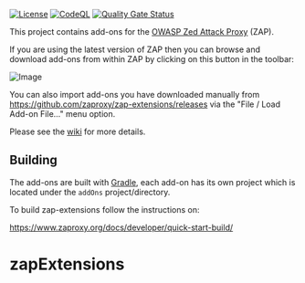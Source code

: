 [![License](https://img.shields.io/badge/license-Apache%202-4EB1BA.svg)](https://www.apache.org/licenses/LICENSE-2.0.html)
[![CodeQL](https://github.com/zaproxy/zap-extensions/actions/workflows/codeql.yml/badge.svg)](https://github.com/zaproxy/zap-extensions/actions/workflows/codeql.yml)
[![Quality Gate Status](https://sonarcloud.io/api/project_badges/measure?project=zaproxy_zap-extensions&metric=alert_status)](https://sonarcloud.io/dashboard?id=zaproxy_zap-extensions)

This project contains add-ons for the [OWASP Zed Attack Proxy](https://github.com/zaproxy/zaproxy) (ZAP).

If you are using the latest version of ZAP then you can browse and download add-ons from within ZAP by clicking on this button in the toolbar:

![Image](https://github.com/zaproxy/zap-extensions/wiki/images/zap-screenshot-browse-addons.png)

You can also import add-ons you have downloaded manually from https://github.com/zaproxy/zap-extensions/releases via the "File / Load Add-on File..." menu option.

Please see the [wiki](https://github.com/zaproxy/zap-extensions/wiki) for more details.

## Building

The add-ons are built with [Gradle], each add-on has its own project which is located under the `addOns` project/directory.

To build zap-extensions follow the instructions on:

https://www.zaproxy.org/docs/developer/quick-start-build/

[Gradle]: https://gradle.org/
# zapExtensions
